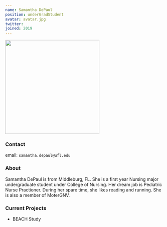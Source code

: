 ```yaml
---
name: Samantha DePaul
position: underGradStudent
avatar: avatar.jpg
twitter:
joined: 2019
---
```


<img width="300" src="{{site.baseurl}}/images/people/{{page.avatar}}" data-action="zoom">

### Contact

email: `samantha.depaul@ufl.edu` <br>


### About

Samantha DePaul is from Middleburg, FL. She is a first year Nursing major undergraduate student under College of Nursing. Her dream job is Pediatric Nurse Practioner. During her spare time, she likes reading and running. She is also a member of MoterGNV.


### Current Projects

- BEACH Study


